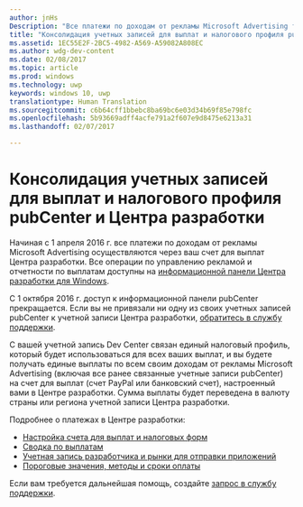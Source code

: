 ```yaml
---
author: jnHs
Description: "Все платежи по доходам от рекламы Microsoft Advertising теперь осуществляются через ваш счет для выплат Центра разработки."
title: "Консолидация учетных записей для выплат и налогового профиля pubCenter и Центра разработки"
ms.assetid: 1EC55E2F-2BC5-4982-A569-A59082A808EC
ms.author: wdg-dev-content
ms.date: 02/08/2017
ms.topic: article
ms.prod: windows
ms.technology: uwp
keywords: windows 10, uwp
translationtype: Human Translation
ms.sourcegitcommit: c6b64cff1bbebc8ba69bc6e03d34b69f85e798fc
ms.openlocfilehash: 5b93669adff4acfe791a2f607e9d8475e6213a31
ms.lasthandoff: 02/07/2017

---
```


# <a name="pubcenter-devcenter-payout-account-and-tax-profile-consolidation"></a>Консолидация учетных записей для выплат и налогового профиля pubCenter и Центра разработки

Начиная с 1 апреля 2016 г. все платежи по доходам от рекламы Microsoft Advertising осуществляются через ваш счет для выплат Центра разработки. Все операции по управлению рекламой и отчетности по выплатам доступны на [информационной панели Центра разработки для Windows](https://developer.microsoft.com/dashboard/apps/overview). 

С 1 октября 2016 г. доступ к информационной панели pubCenter прекращается. Если вы не привязали ни одну из своих учетных записей pubCenter к учетной записи Центра разработки, [обратитесь в службу поддержки](http://go.microsoft.com/fwlink/p/?LinkId=393643).

С вашей учетной запись Dev Center связан единый налоговый профиль, который будет использоваться для всех ваших выплат, и вы будете получать единые выплаты по всем своим доходам от рекламы Microsoft Advertising (включая все ранее связанные учетные записи pubCenter) на счет для выплат (счет PayPal или банковский счет), настроенный вами в Центре разработки. Сумма выплаты будет переведена в валюту страны или региона учетной записи Центра разработки. 

Подробнее о платежах в Центре разработки:

- [Настройка счета для выплат и налоговых форм](setting-up-your-payout-account-and-tax-forms.md)
- [Сводка по выплатам](payout-summary.md)
- [Учетная запись разработчика и рынки для отправки приложений](account-types-locations-and-fees.md#developer-account-and-app-submission-markets)
- [Пороговые значения, методы и сроки оплаты](payment-thresholds-methods-and-timeframes.md)

Если вам требуется дальнейшая помощь, создайте [запрос в службу поддержки](http://go.microsoft.com/fwlink/p/?LinkId=733342).

 


